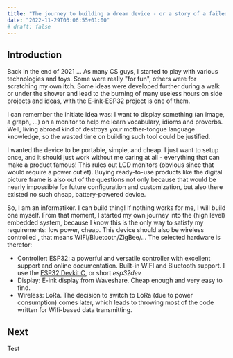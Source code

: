 ```yaml
---
title: "The journey to building a dream device - or a story of a failed project"
date: "2022-11-29T03:06:55+01:00"
# draft: false
---
```




## Introduction 

Back in the end of 2021 ...
As many CS guys, I started to play with various technologies and toys. Some were really "for fun", others were for scratching my own itch. 
Some ideas were developed further during a walk or under the shower and lead to the burning of many useless hours on side projects and ideas, with the E-ink-ESP32 project is one of them.

I can remember the initiate idea was: I want to display something (an image, a graph, ...) on a monitor to help me learn vocabulary, idioms and proverbs. 
Well, living abroad kind of destroys your mother-tongue language knowledge, so the wasted time on building such tool could be justified. 

I wanted the device to be portable, simple, and cheap. I just want to setup once, and it should just work without me caring at all - everything that can make a product famous!
This rules out LCD monitors (obvious since that would require a power outlet). Buying ready-to-use products like the digital picture frame is also out of the questions not only because that would be nearly impossible for future configuration and customization, but also there existed no such cheap, battery-powered device. 

So, I am an informatiker. I can build thing! If nothing works for me, I will build one myself. 
From that moment, I started my own journey into the (high level) embedded system, because I know this is the only way to satisfy my requirements: low power, cheap.
This device should also be wireless controlled , that means WIFI/Bluetooth/ZigBee/... The selected hardware is therefor:

- Controller: ESP32: a powerful and versatile controller with excellent support and online documentation. Built-in WIFI and Bluetooth support. I use the [ESP32 Devkit C](https://www.az-delivery.de/en/products/esp-32-dev-kit-c-v4), or short _esp32dev_
- Display: E-ink display from Waveshare. Cheap enough and very easy to find.
- Wireless: LoRa. The decision to switch to LoRa (due to power consumption) comes later, which leads to throwing most of the code written for Wifi-based data transmitting.


## Next
Test